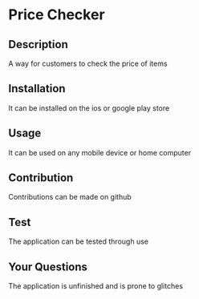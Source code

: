
# Price Checker

## Description

A way for customers to check the price of items

## Installation

It can be installed on the ios or google play store

## Usage

It can be used on any mobile device or home computer

## Contribution

Contributions can be made on github

## Test

The application can be tested through use

## Your Questions

The application is unfinished and is prone to glitches

